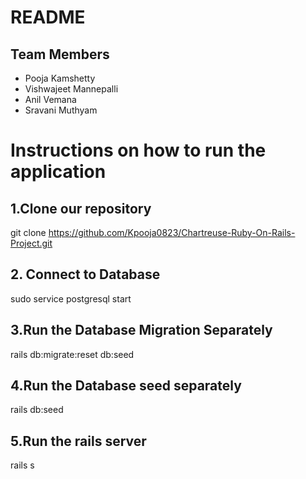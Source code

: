 # README

## Team Members

- Pooja Kamshetty 
- Vishwajeet Mannepalli
- Anil Vemana
- Sravani Muthyam


# Instructions on how to run the application


## 1.Clone our repository
git clone https://github.com/Kpooja0823/Chartreuse-Ruby-On-Rails-Project.git

## 2. Connect to Database 
 sudo service postgresql start

## 3.Run the Database Migration Separately        
rails db:migrate:reset db:seed

## 4.Run the Database seed separately 
rails db:seed

## 5.Run the rails server
rails s
